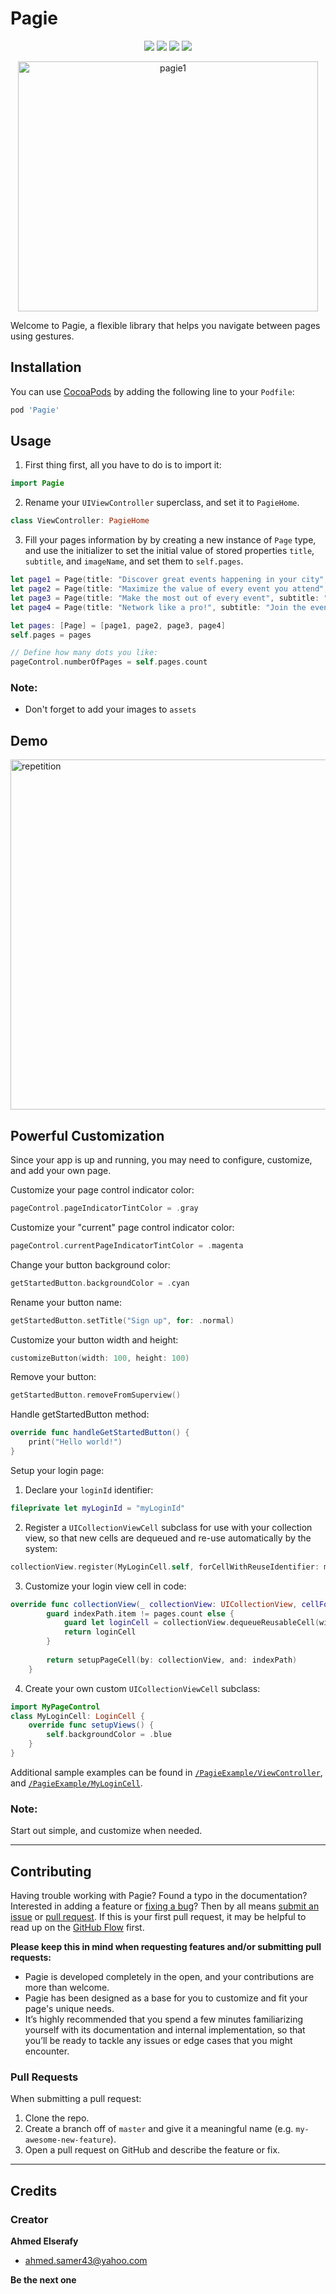 # Pagie

<p align="center">
    <img src="https://img.shields.io/badge/Swift-5-orange.svg" />
    <img src="https://img.shields.io/badge/version-1.0-blue.svg" />
    <img src="https://img.shields.io/cocoapods/l/MyCocoapodsLibrary.svg" />
    <img src="https://img.shields.io/cocoapods/p/MyCocoapodsLibrary.svg" />
</p>


<p align="center">
  <img src="https://i.imgur.com/fuZA4pI.gif" width="480" height="400" alt="pagie1">
</a>

Welcome to Pagie, a flexible library that helps you navigate between pages using gestures.

## Installation

You can use [CocoaPods](https://cocoapods.org) by adding the following line to your `Podfile`:

```ruby
pod 'Pagie'
```

## Usage

1. First thing first, all you have to do is to import it:

```swift
import Pagie
```
2. Rename your `UIViewController` superclass, and set it to `PagieHome`.

```swift
class ViewController: PagieHome
```

3. Fill your pages information by by creating a new instance of `Page` type, and use the initializer to set the initial value of stored properties `title`, `subtitle`, and `imageName`, and set them to `self.pages`.
```swift
let page1 = Page(title: "Discover great events happening in your city", subtitle: "Find events by category and browse list of trending events everyday.", imageName: "page1")
let page2 = Page(title: "Maximize the value of every event you attend", subtitle: "Stay updated with event details, meet other attendees and get live announcements about important updates.", imageName: "page2")
let page3 = Page(title: "Make the most out of every event", subtitle: "View updated agenda, sessions details and speakers from your phone.", imageName: "page3")
let page4 = Page(title: "Network like a pro!", subtitle: "Join the event's community, like-minded people and shake hands through the app to keep track of your connections.", imageName: "page4")

let pages: [Page] = [page1, page2, page3, page4]
self.pages = pages

// Define how many dots you like:
pageControl.numberOfPages = self.pages.count
```

### Note:
 - Don't forget to add your images to `assets`

## Demo
<img src= "https://i.imgur.com/ZvCA7ID.gif" height="560" alt="repetition">

## Powerful Customization
Since your app is up and running, you may need to configure, customize, and add your own page.

Customize your page control indicator color:

```swift
pageControl.pageIndicatorTintColor = .gray
```
Customize your "current" page control indicator color:

```swift
pageControl.currentPageIndicatorTintColor = .magenta
```
Change your button background color:

```swift
getStartedButton.backgroundColor = .cyan
```
Rename your button name:

```swift
getStartedButton.setTitle("Sign up", for: .normal)
```
Customize your button width and height:

```swift
customizeButton(width: 100, height: 100)
```
Remove your button:

```swift
getStartedButton.removeFromSuperview()
```
Handle getStartedButton method:

```swift
override func handleGetStartedButton() {
    print("Hello world!")
}
```

Setup your login page:

1. Declare your `loginId` identifier:
```swift
fileprivate let myLoginId = "myLoginId"
```
2. Register a `UICollectionViewCell` subclass for use with your collection view, so that new cells are dequeued and re-use automatically by the system:
```swift
collectionView.register(MyLoginCell.self, forCellWithReuseIdentifier: myLoginId)
```
3. Customize your login view cell in code:
```swift
override func collectionView(_ collectionView: UICollectionView, cellForItemAt indexPath: IndexPath) -> UICollectionViewCell {
        guard indexPath.item != pages.count else {
            guard let loginCell = collectionView.dequeueReusableCell(withReuseIdentifier: myLoginId, for: indexPath) as? MyLoginCell else { return UICollectionViewCell() }
            return loginCell
        }
        
        return setupPageCell(by: collectionView, and: indexPath)
    }
```
4.  Create your own custom `UICollectionViewCell` subclass:
```swift
import MyPageControl
class MyLoginCell: LoginCell {
    override func setupViews() {
        self.backgroundColor = .blue
    }
}
```

Additional sample examples can be found in [`/PagieExample/ViewController`](https://github.com/ahmedelserafy7/Pagie/blob/master/PagieExample/PagieExample/ViewController.swift), and [`/PagieExample/MyLoginCell`](https://github.com/ahmedelserafy7/Pagie/blob/master/PagieExample/PagieExample/MyLoginCell.swift).

### Note: 
Start out simple, and customize when needed.

---

## Contributing

Having trouble working with Pagie? Found a typo in the documentation? Interested in adding a feature or [fixing a bug](https://github.com/ahmedelserafy7/Pagie/issues)? Then by all means [submit an issue](https://github.com/ahmedelserafy7/Pagie/issues/new) or [pull request](https://help.github.com/articles/using-pull-requests/). If this is your first pull request, it may be helpful to read up on the [GitHub Flow](https://guides.github.com/introduction/flow/) first.

**Please keep this in mind when requesting features and/or submitting pull requests:**
- Pagie is developed completely in the open, and your contributions are more than welcome.
- Pagie has been designed as a base for you to customize and fit your page's unique needs. 
- It’s highly recommended that you spend a few minutes familiarizing yourself with its documentation and internal implementation, so that you’ll be ready to tackle any issues or edge cases that you might encounter.

### Pull Requests

When submitting a pull request:

1. Clone the repo.
2. Create a branch off of `master` and give it a meaningful name (e.g. `my-awesome-new-feature`).
3. Open a pull request on GitHub and describe the feature or fix.

---

## Credits

### Creator
**Ahmed Elserafy**
- <ahmed.samer43@yahoo.com>

**Be the next one**
